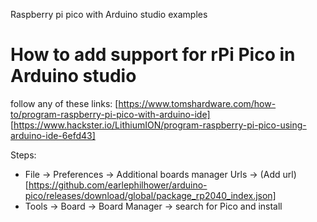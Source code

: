 Raspberry pi pico with Arduino studio examples

# How to add support for rPi Pico in Arduino studio

follow any of these links:
[https://www.tomshardware.com/how-to/program-raspberry-pi-pico-with-arduino-ide]
[https://www.hackster.io/LithiumION/program-raspberry-pi-pico-using-arduino-ide-6efd43]

Steps:
* File -> Preferences -> Additional boards manager Urls -> (Add url) [https://github.com/earlephilhower/arduino-pico/releases/download/global/package_rp2040_index.json]
* Tools -> Board -> Board Manager -> search for Pico and install
